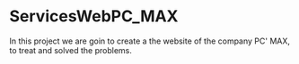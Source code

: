 # ServicesWebPC_MAX
In this project  we are goin to create a the website of the company PC' MAX, to treat and solved the problems.
